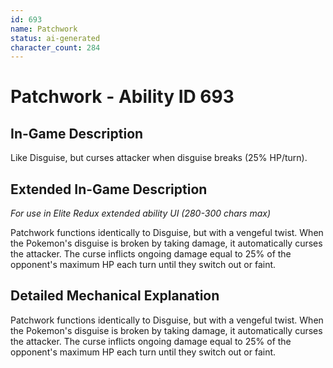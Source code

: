 ```yaml
---
id: 693
name: Patchwork
status: ai-generated
character_count: 284
---
```


# Patchwork - Ability ID 693

## In-Game Description
Like Disguise, but curses attacker when disguise breaks (25% HP/turn).

## Extended In-Game Description
*For use in Elite Redux extended ability UI (280-300 chars max)*

Patchwork functions identically to Disguise, but with a vengeful twist. When the Pokemon's disguise is broken by taking damage, it automatically curses the attacker. The curse inflicts ongoing damage equal to 25% of the opponent's maximum HP each turn until they switch out or faint.

## Detailed Mechanical Explanation

Patchwork functions identically to Disguise, but with a vengeful twist. When the Pokemon's disguise is broken by taking damage, it automatically curses the attacker. The curse inflicts ongoing damage equal to 25% of the opponent's maximum HP each turn until they switch out or faint.